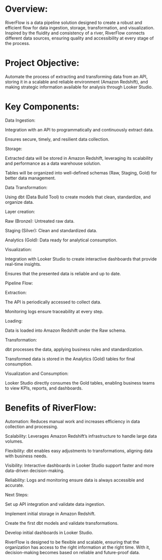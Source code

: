 # Overview:
RiverFlow is a data pipeline solution designed to create a robust and efficient flow for data ingestion, storage, transformation, and visualization. Inspired by the fluidity and consistency of a river, RiverFlow connects different data sources, ensuring quality and accessibility at every stage of the process.

# Project Objective:
Automate the process of extracting and transforming data from an API, storing it in a scalable and reliable environment (Amazon Redshift), and making strategic information available for analysis through Looker Studio.

# Key Components:

Data Ingestion:

Integration with an API to programmatically and continuously extract data.

Ensures secure, timely, and resilient data collection.

Storage:

Extracted data will be stored in Amazon Redshift, leveraging its scalability and performance as a data warehouse solution.

Tables will be organized into well-defined schemas (Raw, Staging, Gold) for better data management.

Data Transformation:

Using dbt (Data Build Tool) to create models that clean, standardize, and organize data.

Layer creation:

Raw (Bronze): Untreated raw data.

Staging (Silver): Clean and standardized data.

Analytics (Gold): Data ready for analytical consumption.

Visualization:

Integration with Looker Studio to create interactive dashboards that provide real-time insights.

Ensures that the presented data is reliable and up to date.

Pipeline Flow:

Extraction:

The API is periodically accessed to collect data.

Monitoring logs ensure traceability at every step.

Loading:

Data is loaded into Amazon Redshift under the Raw schema.

Transformation:

dbt processes the data, applying business rules and standardization.

Transformed data is stored in the Analytics (Gold) tables for final consumption.

Visualization and Consumption:

Looker Studio directly consumes the Gold tables, enabling business teams to view KPIs, reports, and dashboards.

# Benefits of RiverFlow:

Automation: Reduces manual work and increases efficiency in data collection and processing.

Scalability: Leverages Amazon Redshift’s infrastructure to handle large data volumes.

Flexibility: dbt enables easy adjustments to transformations, aligning data with business needs.

Visibility: Interactive dashboards in Looker Studio support faster and more data-driven decision-making.

Reliability: Logs and monitoring ensure data is always accessible and accurate.

Next Steps:

Set up API integration and validate data ingestion.

Implement initial storage in Amazon Redshift.

Create the first dbt models and validate transformations.

Develop initial dashboards in Looker Studio.

RiverFlow is designed to be flexible and scalable, ensuring that the organization has access to the right information at the right time. With it, decision-making becomes based on reliable and future-proof data.

